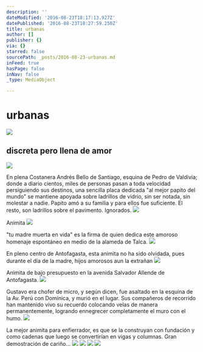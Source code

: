 ```yaml
---
description: ''
dateModified: '2016-08-23T18:17:13.927Z'
datePublished: '2016-08-23T18:27:59.250Z'
title: urbanas
author: []
publisher: {}
via: {}
starred: false
sourcePath: _posts/2016-08-23-urbanas.md
inFeed: true
hasPage: false
inNav: false
_type: MediaObject

---
```

# urbanas
![](https://the-grid-user-content.s3-us-west-2.amazonaws.com/e04a2cfe-a680-48d1-9ea2-2e0ceb7f2e79.jpg)

## discreta pero llena de amor
![](https://the-grid-user-content.s3-us-west-2.amazonaws.com/e04a2cfe-a680-48d1-9ea2-2e0ceb7f2e79.jpg)

En plena Costanera Andrés Bello de Santiago, esquina de Pedro de Valdivia; donde a diario cientos, miles de personas pasan a toda velocidad persiguiendo sus destinos, una sencilla placa dedicada "al mejor papito del mundo" se mantiene apoyada sobre ladrillos de vidrio, sin ser notada, sin molestar a nadie. Papito amó a su familia y para ellos fue suficiente. El resto, son ladrillos sobre el pavimento. Ignorados.
![](https://the-grid-user-content.s3-us-west-2.amazonaws.com/a492345e-d33a-4c03-a611-b75360958a9e.jpg)

Animita
![](https://the-grid-user-content.s3-us-west-2.amazonaws.com/246c4db5-d50c-4ee9-aa71-220a8d3130c7.jpg)

"tu madre muerta en vida" es la firma de quien dedica este amoroso homenaje espontáneo en medio de la alameda de Talca.
![](https://the-grid-user-content.s3-us-west-2.amazonaws.com/0bfd020b-26a2-4a1f-bbdb-84850cd89db9.jpg)

En pleno centro de Antofagasta, esta animita no ha sido olvidada, pues durante el día de la madre, hijos amorosos aun la extrañan
![](https://the-grid-user-content.s3-us-west-2.amazonaws.com/a5d45228-a308-423f-9f09-b5014e96dc33.jpg)

Animita de bajo presupuesto en la avenida Salvador Allende de Antofagasta.
![](https://the-grid-user-content.s3-us-west-2.amazonaws.com/e0c08dc8-c9c3-480e-93bf-fe8079cf77a3.jpg)

Gustavo era chofer de micro, y según dicen, fue asaltado en la esquina de la Av. Perú con Domínica, y murió en el lugar. Sus compañeros de recorrido han mantenido vivo su recuerdo colocando velas de manera permanentemente, logrando ennegrecer completamente el muro con el humo.
![](https://the-grid-user-content.s3-us-west-2.amazonaws.com/94e10243-a5fc-4add-a672-200acce30781.jpg)

La mejor animita para enfierrador, es que se la construyan con fundación y como cadenas que luego se convertirían en vigas y columnas. Gran demostración de cariño...
![](https://the-grid-user-content.s3-us-west-2.amazonaws.com/a4cdd0c9-9d48-4095-abde-e6c729362d45.jpg)
![](https://the-grid-user-content.s3-us-west-2.amazonaws.com/7a15e9b9-09d6-4705-8e18-1ca4cfd79cdc.jpg)
![](https://the-grid-user-content.s3-us-west-2.amazonaws.com/7b512b6e-ee16-4263-b806-b01955439ba5.jpg)
![](https://the-grid-user-content.s3-us-west-2.amazonaws.com/491d5f5c-d5c1-48d5-a778-c9517c542ba4.jpg)